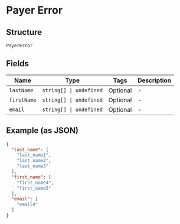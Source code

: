 
# Payer Error

## Structure

`PayerError`

## Fields

| Name | Type | Tags | Description |
|  --- | --- | --- | --- |
| `lastName` | `string[] \| undefined` | Optional | - |
| `firstName` | `string[] \| undefined` | Optional | - |
| `email` | `string[] \| undefined` | Optional | - |

## Example (as JSON)

```json
{
  "last_name": [
    "last_name1",
    "last_name2",
    "last_name3"
  ],
  "first_name": [
    "first_name4",
    "first_name5"
  ],
  "email": [
    "email4"
  ]
}
```

